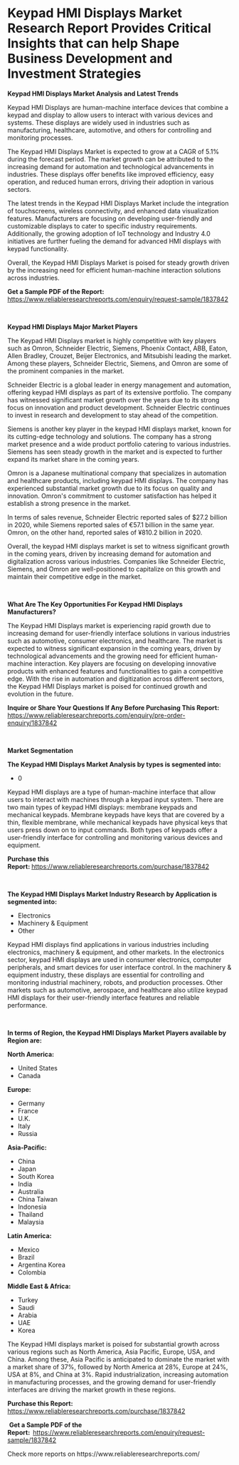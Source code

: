 <p><h1>Keypad HMI Displays Market Research Report Provides Critical Insights that can help Shape Business Development and Investment Strategies</h1></p><p><strong>Keypad HMI Displays Market Analysis and Latest Trends</strong></p>
<p><p>Keypad HMI Displays are human-machine interface devices that combine a keypad and display to allow users to interact with various devices and systems. These displays are widely used in industries such as manufacturing, healthcare, automotive, and others for controlling and monitoring processes.</p><p>The Keypad HMI Displays Market is expected to grow at a CAGR of 5.1% during the forecast period. The market growth can be attributed to the increasing demand for automation and technological advancements in industries. These displays offer benefits like improved efficiency, easy operation, and reduced human errors, driving their adoption in various sectors.</p><p>The latest trends in the Keypad HMI Displays Market include the integration of touchscreens, wireless connectivity, and enhanced data visualization features. Manufacturers are focusing on developing user-friendly and customizable displays to cater to specific industry requirements. Additionally, the growing adoption of IoT technology and Industry 4.0 initiatives are further fueling the demand for advanced HMI displays with keypad functionality.</p><p>Overall, the Keypad HMI Displays Market is poised for steady growth driven by the increasing need for efficient human-machine interaction solutions across industries.</p></p>
<p><strong>Get a Sample PDF of the Report:&nbsp;</strong> <a href="https://www.reliableresearchreports.com/enquiry/request-sample/1837842">https://www.reliableresearchreports.com/enquiry/request-sample/1837842</a></p>
<p>&nbsp;</p>
<p><strong>Keypad HMI Displays Major Market Players</strong></p>
<p><p>The Keypad HMI Displays market is highly competitive with key players such as Omron, Schneider Electric, Siemens, Phoenix Contact, ABB, Eaton, Allen Bradley, Crouzet, Beijer Electronics, and Mitsubishi leading the market. Among these players, Schneider Electric, Siemens, and Omron are some of the prominent companies in the market.</p><p>Schneider Electric is a global leader in energy management and automation, offering keypad HMI displays as part of its extensive portfolio. The company has witnessed significant market growth over the years due to its strong focus on innovation and product development. Schneider Electric continues to invest in research and development to stay ahead of the competition.</p><p>Siemens is another key player in the keypad HMI displays market, known for its cutting-edge technology and solutions. The company has a strong market presence and a wide product portfolio catering to various industries. Siemens has seen steady growth in the market and is expected to further expand its market share in the coming years.</p><p>Omron is a Japanese multinational company that specializes in automation and healthcare products, including keypad HMI displays. The company has experienced substantial market growth due to its focus on quality and innovation. Omron's commitment to customer satisfaction has helped it establish a strong presence in the market.</p><p>In terms of sales revenue, Schneider Electric reported sales of $27.2 billion in 2020, while Siemens reported sales of €57.1 billion in the same year. Omron, on the other hand, reported sales of ¥810.2 billion in 2020.</p><p>Overall, the keypad HMI displays market is set to witness significant growth in the coming years, driven by increasing demand for automation and digitalization across various industries. Companies like Schneider Electric, Siemens, and Omron are well-positioned to capitalize on this growth and maintain their competitive edge in the market.</p></p>
<p>&nbsp;</p>
<p><strong>What Are The Key Opportunities For Keypad HMI Displays Manufacturers?</strong></p>
<p><p>The Keypad HMI Displays market is experiencing rapid growth due to increasing demand for user-friendly interface solutions in various industries such as automotive, consumer electronics, and healthcare. The market is expected to witness significant expansion in the coming years, driven by technological advancements and the growing need for efficient human-machine interaction. Key players are focusing on developing innovative products with enhanced features and functionalities to gain a competitive edge. With the rise in automation and digitization across different sectors, the Keypad HMI Displays market is poised for continued growth and evolution in the future.</p></p>
<p><strong>Inquire or Share Your Questions If Any Before Purchasing This Report:</strong> <a href="https://www.reliableresearchreports.com/enquiry/pre-order-enquiry/1837842">https://www.reliableresearchreports.com/enquiry/pre-order-enquiry/1837842</a></p>
<p>&nbsp;</p>
<p><strong>Market Segmentation</strong></p>
<p><strong>The Keypad HMI Displays Market Analysis by types is segmented into:</strong></p>
<p><ul><li>0</li></ul></p>
<p><p>Keypad HMI displays are a type of human-machine interface that allow users to interact with machines through a keypad input system. There are two main types of keypad HMI displays: membrane keypads and mechanical keypads. Membrane keypads have keys that are covered by a thin, flexible membrane, while mechanical keypads have physical keys that users press down on to input commands. Both types of keypads offer a user-friendly interface for controlling and monitoring various devices and equipment.</p></p>
<p><strong>Purchase this Report:&nbsp;</strong><a href="https://www.reliableresearchreports.com/purchase/1837842">https://www.reliableresearchreports.com/purchase/1837842</a></p>
<p>&nbsp;</p>
<p><strong>The Keypad HMI Displays Market Industry Research by Application is segmented into:</strong></p>
<p><ul><li>Electronics</li><li>Machinery & Equipment</li><li>Other</li></ul></p>
<p><p>Keypad HMI displays find applications in various industries including electronics, machinery & equipment, and other markets. In the electronics sector, keypad HMI displays are used in consumer electronics, computer peripherals, and smart devices for user interface control. In the machinery & equipment industry, these displays are essential for controlling and monitoring industrial machinery, robots, and production processes. Other markets such as automotive, aerospace, and healthcare also utilize keypad HMI displays for their user-friendly interface features and reliable performance.</p></p>
<p>&nbsp;</p>
<p><strong>In terms of Region, the Keypad HMI Displays Market Players available by Region are:</strong></p>
<p>
    <p> <strong> North America: </strong>
        <ul>
            <li>United States</li>
            <li>Canada</li>
        </ul>
        </p> 
    <p> <strong> Europe: </strong>
        <ul>
            <li>Germany</li>
            <li>France</li>
            <li>U.K.</li>
            <li>Italy</li>
            <li>Russia</li>
        </ul>
        </p> 
    <p> <strong> Asia-Pacific: </strong>
        <ul>
            <li>China</li>
            <li>Japan</li>
            <li>South Korea</li>
            <li>India</li>
            <li>Australia</li>
            <li>China Taiwan</li>
            <li>Indonesia</li>
            <li>Thailand</li>
            <li>Malaysia</li>
        </ul>
        </p> 
    <p> <strong> Latin America: </strong>
        <ul>
            <li>Mexico</li>
            <li>Brazil</li>
            <li>Argentina Korea</li>
            <li>Colombia</li>
        </ul>
        </p> 
    <p> <strong> Middle East & Africa: </strong>
        <ul>
            <li>Turkey</li>
            <li>Saudi</li>
            <li>Arabia</li>
            <li>UAE</li>
            <li>Korea</li>
        </ul>
    </p>
    </p>
<p><p>The Keypad HMI displays market is poised for substantial growth across various regions such as North America, Asia Pacific, Europe, USA, and China. Among these, Asia Pacific is anticipated to dominate the market with a market share of 37%, followed by North America at 28%, Europe at 24%, USA at 8%, and China at 3%. Rapid industrialization, increasing automation in manufacturing processes, and the growing demand for user-friendly interfaces are driving the market growth in these regions.</p></p>
<p><strong>Purchase this Report: </strong><a href="https://www.reliableresearchreports.com/purchase/1837842">https://www.reliableresearchreports.com/purchase/1837842</a></p>
<p>&nbsp;<strong>Get a Sample PDF of the Report:&nbsp;&nbsp;</strong><a href="https://www.reliableresearchreports.com/enquiry/request-sample/1837842">https://www.reliableresearchreports.com/enquiry/request-sample/1837842</a></p>
<p><strong></strong></p>
<p>Check more reports on https://www.reliableresearchreports.com/</p>